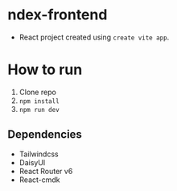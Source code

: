# ndex-frontend

- React project created using `create vite app`.

# How to run

1. Clone repo
2. `npm install`
3. `npm run dev`

## Dependencies
- Tailwindcss
- DaisyUI
- React Router v6
- React-cmdk
